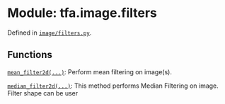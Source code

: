 <div itemscope itemtype="http://developers.google.com/ReferenceObject">
<meta itemprop="name" content="tfa.image.filters" />
<meta itemprop="path" content="Stable" />
</div>

# Module: tfa.image.filters





Defined in [`image/filters.py`](https://github.com/tensorflow/addons/tree/0.4-release/tensorflow_addons/image/filters.py).

<!-- Placeholder for "Used in" -->


## Functions

[`mean_filter2d(...)`](../../tfa/image/mean_filter2d.md): Perform mean filtering on image(s).

[`median_filter2d(...)`](../../tfa/image/median_filter2d.md): This method performs Median Filtering on image. Filter shape can be user

